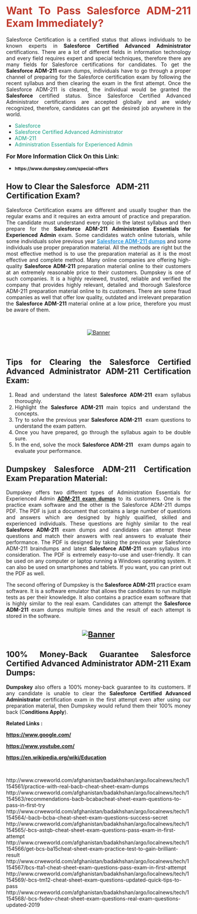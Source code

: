 <h1 style="text-align: justify;"><span style="color:#c0392b;"><strong>Want To Pass Salesforce ADM-211 Exam Immediately?</strong></span></h1>

<p style="text-align: justify;">Salesforce Certification is a certified status that allows individuals to be known experts in<strong> Salesforce Certified Advanced Administrator</strong> certifications. There are a lot of different fields in information technology and every field requires expert and special techniques, therefore there are many fields for Salesforce certifications for candidates. To get the <strong>Salesforce ADM-211 </strong>exam dumps, individuals have to go through a proper channel of preparing for the Salesforce certification exam by following the recent syllabus and then clearing the exam in the first attempt. Once the Salesforce ADM-211 is cleared, the individual would be granted the <strong>Salesforce</strong> certified status. Since Salesforce Certified Advanced Administrator certifications are accepted globally and are widely recognized, therefore, candidates can get the desired job anywhere in the world.</p>

<ul>
	<li style="text-align: justify;"><span style="color:#16a085;">Salesforce</span></li>
	<li style="text-align: justify;"><span style="color:#16a085;">Salesforce Certified Advanced Administrator  </span></li>
	<li style="text-align: justify;"><span style="color:#16a085;">ADM-211</span></li>
	<li style="text-align: justify;"><span style="color:#16a085;">Administration Essentials for Experienced Admin</span></li>
</ul>

<p style="text-align: justify;"><span style="font-size:16px;"><strong>For More Information Click On this Link:</strong></span></p>

<ul>
	<li style="text-align: justify;"><span style="font-size:12px;"><strong>https://www.dumpskey.com/special-offers</strong></span></li>
</ul>

<h2><strong>How to Clear the Salesforce   ADM-211 Certification Exam?</strong></h2>

<p style="text-align: justify;">Salesforce Certification exams are different and usually tougher than the regular exams and it requires an extra amount of practice and preparation. The candidate must understand every topic in the latest syllabus and then prepare for the <strong>Salesforce ADM-211 Administration Essentials for Experienced Admin</strong> exam. Some candidates watch online tutorials, while some individuals solve previous year <a href="https://www.dumpskey.com/salesforce/adm-211-braindumps"><span style="color:#3498db;"><u><strong>Salesforce ADM-211 dumps</strong></u></span></a> and some individuals use proper preparation material. All the methods are right but the most effective method is to use the preparation material as it is the most effective and complete method. Many online companies are offering high-quality <strong>Salesforce ADM-211 </strong>preparation material online to their customers at an extremely reasonable price to their customers. Dumpskey is one of such companies. It is a highly reviewed, trusted, reliable and verified the company that provides highly relevant, detailed and thorough Salesforce ADM-211 preparation material online to its customers. There are some fraud companies as well that offer low quality, outdated and irrelevant preparation the <strong>Salesforce ADM-211 </strong>material online at a low price, therefore you must be aware of them.</p>

<p style="text-align: justify;"> </p>

<p style="text-align: center;"><a href="https://www.dumpskey.com/salesforce/adm-211-braindumps"><img src="http://soperdoper.com/search_portal/uploads/general_banners/1562740316_Untitled_Linked_Comp_01.gif" alt="Banner"/></a></p>

<p style="text-align: center;"> </p>

<h2 style="text-align: justify;"><strong>Tips for Clearing the Salesforce Certified Advanced Administrator ADM-211 Certification Exam:</strong></h2>

<ol>
	<li style="text-align: justify;">Read and understand the latest <strong>Salesforce ADM-211 </strong>exam syllabus thoroughly.</li>
	<li style="text-align: justify;">Highlight the<strong> Salesforce ADM-211 </strong>main topics and understand the concepts.</li>
	<li style="text-align: justify;">Try to solve the previous year <strong>Salesforce ADM-211 </strong> exam questions to understand the exam pattern.</li>
	<li style="text-align: justify;">Once you have prepared, go through the syllabus again to be double sure.</li>
	<li style="text-align: justify;">In the end, solve the mock <strong>Salesforce ADM-211  </strong> exam dumps again to evaluate your performance.</li>
</ol>

<h2 style="text-align: justify;"><strong>Dumpskey Salesforce ADM-211 Certification Exam Preparation Material:</strong></h2>

<p style="text-align: justify;">Dumpskey offers two different types of Administration Essentials for Experienced Admin <strong><a href="https://www.dumpskey.com/salesforce/adm-211-braindumps">ADM-211 exam dumps</a></strong> to its customers. One is the practice exam software and the other is the Salesforce ADM-211 dumps PDF. The PDF is just a document that contains a large number of questions and answers which are designed by highly qualified, skilled and experienced individuals. These questions are highly similar to the real <strong>Salesforce ADM-211</strong> exam dumps and candidates can attempt these questions and match their answers with real answers to evaluate their performance. The PDF is designed by taking the previous year Salesforce ADM-211 braindumps and latest <strong>Salesforce ADM-211 </strong>exam syllabus into consideration. The PDF is extremely easy-to-use and user-friendly. It can be used on any computer or laptop running a Windows operating system. It can also be used on smartphones and tablets. If you want, you can print out the PDF as well.</p>

<p style="text-align: justify;">The second offering of Dumpskey is the<strong> Salesforce ADM-211</strong> practice exam software. It is a software emulator that allows the candidates to run multiple tests as per their knowledge. It also contains a practice exam software that is highly similar to the real exam. Candidates can attempt the<strong> Salesforce ADM-211</strong> exam dumps multiple times and the result of each attempt is stored in the software.</p>

<h2 style="text-align: center;"><a href="https://www.dumpskey.com/salesforce/adm-211-braindumps"><img src="http://soperdoper.com/search_portal/uploads/general_banners/1562743625_8ppZk49y_HM0oke96j0cic4OdOo.jpg" alt="Banner"/></a></h2>

<h2 style="text-align: justify;"><strong>100% Money-Back Guarantee Salesforce Certified Advanced Administrator ADM-211 Exam Dumps:</strong></h2>

<p style="text-align: justify;"><strong>Dumpskey </strong>also offers a 100% money-back guarantee to its customers. If any candidate is unable to clear the <strong>Salesforce Certified Advanced Administrator </strong>certification exam in the first attempt even after using our preparation material, then Dumpskey would refund them their 100% money back (C<strong>onditions Apply</strong>).</p>

<p style="text-align: justify;"><strong>Related Links :</strong></p>

<p><a href="https://www.google.com/" rel="noopener noreferrer" target="_blank"><strong>https://www.google.com/</strong></a></p>

<p><a href="https://www.youtube.com/" rel="noopener noreferrer" target="_blank"><strong>https://www.youtube.com/</strong></a></p>

<p><a href="https://en.wikipedia.org/wiki/Education" rel="noopener noreferrer" target="_blank"><strong>https://en.wikipedia.org/wiki/Education</strong></a></p>

<p> </p>
http://www.crweworld.com/afghanistan/badakhshan/argo/localnews/tech/1154561/practice-with-real-bacb-cheat-sheet-exam-dumps
http://www.crweworld.com/afghanistan/badakhshan/argo/localnews/tech/1154563/recommendations-bacb-bcabacheat-sheet-exam-questions-to-pass-in-first-try
http://www.crweworld.com/afghanistan/badakhshan/argo/localnews/tech/1154564/-bacb-bcba-cheat-sheet-exam-questions-success-secret
http://www.crweworld.com/afghanistan/badakhshan/argo/localnews/tech/1154565/-bcs-astqb-cheat-sheet-exam-questions-pass-exam-in-first-attempt
http://www.crweworld.com/afghanistan/badakhshan/argo/localnews/tech/1154566/get-bcs-ba15cheat-sheet-exam-practice-test-to-gain-brilliant-result
http://www.crweworld.com/afghanistan/badakhshan/argo/localnews/tech/1154567/bcs-tta1-cheat-sheet-exam-questions-pass-exam-in-first-attempt
http://www.crweworld.com/afghanistan/badakhshan/argo/localnews/tech/1154569/-bcs-tm12-cheat-sheet-exam-questions-updated-quick-tips-to-pass
http://www.crweworld.com/afghanistan/badakhshan/argo/localnews/tech/1154568/-bcs-fsdev-cheat-sheet-exam-questions-real-exam-questions-updated-2019

